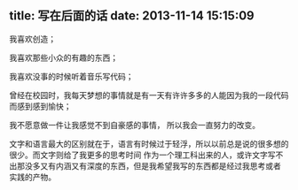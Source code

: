 title: 写在后面的话
date: 2013-11-14 15:15:09
---

我喜欢创造；

我喜欢那些小众的有趣的东西；

我喜欢没事的时候听着音乐写代码；

曾经在校园时，我每天梦想的事情就是有一天有许许多多的人能因为我的一段代码而感到感到愉快；

我不愿意做一件让我感觉不到自豪感的事情， 所以我会一直努力的改变。

文字和语言最大的区别就在于，语言有时候过于轻浮，所以以前总是说的很多想的很少。而文字则给了我更多的思考时间
作为一个理工科出来的人，或许文字写不出那没多又有内涵又有深度的东西，但是我希望我写的东西都是经过我思考或者
实践的产物。

